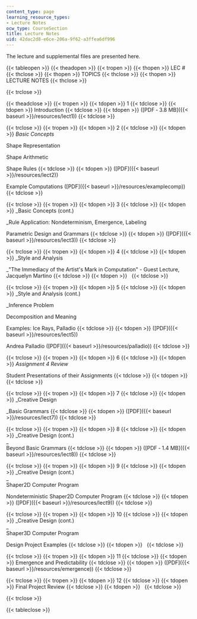 ```yaml
---
content_type: page
learning_resource_types:
- Lecture Notes
ocw_type: CourseSection
title: Lecture Notes
uid: 42dac2d8-e6ce-206a-9f62-a3ffea6df996
---
```


The lecture and supplemental files are presented here.

{{< tableopen >}}
{{< theadopen >}}
{{< tropen >}}
{{< thopen >}}
LEC #
{{< thclose >}}
{{< thopen >}}
TOPICS
{{< thclose >}}
{{< thopen >}}
LECTURE NOTES
{{< thclose >}}

{{< trclose >}}

{{< theadclose >}}
{{< tropen >}}
{{< tdopen >}}
1
{{< tdclose >}}
{{< tdopen >}}
Introduction
{{< tdclose >}}
{{< tdopen >}}
([PDF ‑ 3.8 MB]({{< baseurl >}}/resources/lect1))
{{< tdclose >}}

{{< trclose >}}
{{< tropen >}}
{{< tdopen >}}
2
{{< tdclose >}}
{{< tdopen >}}
_Basic Concepts_  
  
Shape Representation  
  
Shape Arithmetic  
  
Shape Rules
{{< tdclose >}}
{{< tdopen >}}
([PDF]({{< baseurl >}}/resources/lect2))  
  
Example Computations ([PDF]({{< baseurl >}}/resources/examplecomp))
{{< tdclose >}}

{{< trclose >}}
{{< tropen >}}
{{< tdopen >}}
3
{{< tdclose >}}
{{< tdopen >}}
_Basic Concepts (cont.)  
  
_Rule Application: Nondeterminism, Emergence, Labeling  
  
Parametric Design and Grammars
{{< tdclose >}}
{{< tdopen >}}
([PDF]({{< baseurl >}}/resources/lect3))
{{< tdclose >}}

{{< trclose >}}
{{< tropen >}}
{{< tdopen >}}
4
{{< tdclose >}}
{{< tdopen >}}
_Style and Analysis  
  
_"The Immediacy of the Artist's Mark in Computation" - Guest Lecture, Jacquelyn Martino
{{< tdclose >}}
{{< tdopen >}}
 
{{< tdclose >}}

{{< trclose >}}
{{< tropen >}}
{{< tdopen >}}
5
{{< tdclose >}}
{{< tdopen >}}
_Style and Analysis (cont.)  
  
_Inference Problem  
  
Decomposition and Meaning  
  
Examples: Ice Rays, Palladio
{{< tdclose >}}
{{< tdopen >}}
([PDF]({{< baseurl >}}/resources/lect5))  
  
Andrea Palladio ([PDF]({{< baseurl >}}/resources/palladio))
{{< tdclose >}}

{{< trclose >}}
{{< tropen >}}
{{< tdopen >}}
6
{{< tdclose >}}
{{< tdopen >}}
_Assignment 4 Review_  
  
Student Presentations of their Assignments
{{< tdclose >}}
{{< tdopen >}}
 
{{< tdclose >}}

{{< trclose >}}
{{< tropen >}}
{{< tdopen >}}
7
{{< tdclose >}}
{{< tdopen >}}
_Creative Design  
  
_Basic Grammars
{{< tdclose >}}
{{< tdopen >}}
([PDF]({{< baseurl >}}/resources/lect7))
{{< tdclose >}}

{{< trclose >}}
{{< tropen >}}
{{< tdopen >}}
8
{{< tdclose >}}
{{< tdopen >}}
_Creative Design (cont.)  
_  
Beyond Basic Grammars
{{< tdclose >}}
{{< tdopen >}}
([PDF ‑ 1.4 MB]({{< baseurl >}}/resources/lect8))
{{< tdclose >}}

{{< trclose >}}
{{< tropen >}}
{{< tdopen >}}
9
{{< tdclose >}}
{{< tdopen >}}
_Creative Design (cont.)  
_  
Shaper2D Computer Program  
  
Nondeterministic Shaper2D Computer Program
{{< tdclose >}}
{{< tdopen >}}
([PDF]({{< baseurl >}}/resources/lect9))
{{< tdclose >}}

{{< trclose >}}
{{< tropen >}}
{{< tdopen >}}
10
{{< tdclose >}}
{{< tdopen >}}
_Creative Design (cont.)  
_  
Shaper3D Computer Program  
  
Design Project Examples
{{< tdclose >}}
{{< tdopen >}}
 
{{< tdclose >}}

{{< trclose >}}
{{< tropen >}}
{{< tdopen >}}
11
{{< tdclose >}}
{{< tdopen >}}
Emergence and Predictability
{{< tdclose >}}
{{< tdopen >}}
([PDF]({{< baseurl >}}/resources/emergence))
{{< tdclose >}}

{{< trclose >}}
{{< tropen >}}
{{< tdopen >}}
12
{{< tdclose >}}
{{< tdopen >}}
Final Project Review
{{< tdclose >}}
{{< tdopen >}}
 
{{< tdclose >}}

{{< trclose >}}

{{< tableclose >}}